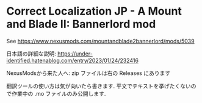 # Correct Localization JP - A Mount and Blade II: Bannerlord mod

See https://www.nexusmods.com/mountandblade2bannerlord/mods/5039

日本語の詳細な説明: https://under-identified.hatenablog.com/entry/2023/01/24/232416

NexusModsから来た人へ: zip ファイルは右の Releases にあります

翻訳ツールの使い方は気が向いたら書きます. 平文でテキストを挙げたくないので作業中の .mo ファイルのみ公開します.
